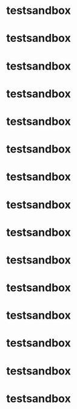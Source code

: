 # testsandbox
# testsandbox
# testsandbox
# testsandbox
# testsandbox
# testsandbox
# testsandbox
# testsandbox
# testsandbox
# testsandbox
# testsandbox
# testsandbox
# testsandbox
# testsandbox
# testsandbox
